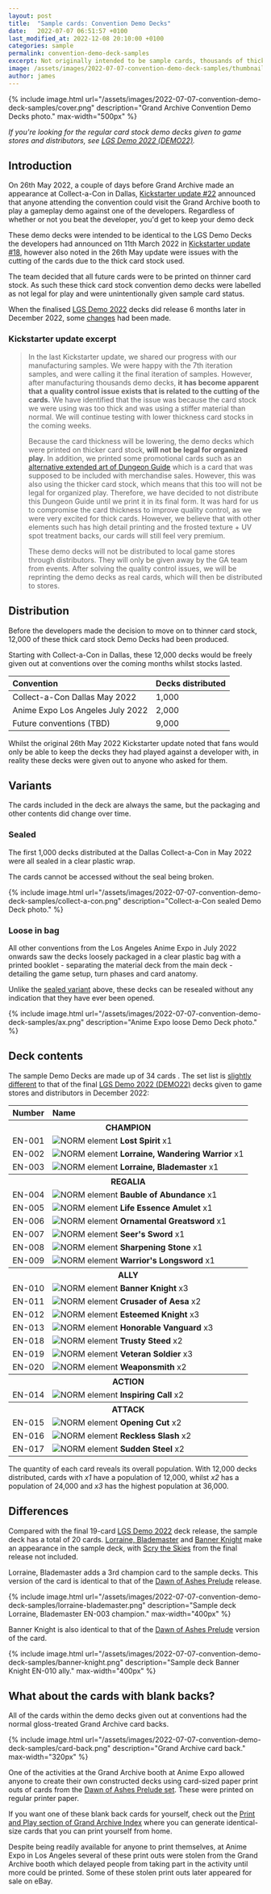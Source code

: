 ```yaml
---
layout: post
title:  "Sample cards: Convention Demo Decks"
date:   2022-07-07 06:51:57 +0100
last_modified_at: 2022-12-08 20:10:00 +0100
categories: sample
permalink: convention-demo-deck-samples
excerpt: Not originally intended to be sample cards, thousands of thick card stock DEMO22 Demo Decks were created and distributed to everyone who wanted to try Grand Archive for free at conventions.
image: /assets/images/2022-07-07-convention-demo-deck-samples/thumbnail.png
author: james
---
```

{% include image.html url="/assets/images/2022-07-07-convention-demo-deck-samples/cover.png" description="Grand Archive Convention Demo Decks photo." max-width="500px" %}

*If you're looking for the regular card stock demo decks given to game stores and distributors, see [LGS Demo 2022 (DEMO22)](/DEMO22_(set)).*

## Introduction

On 26th May 2022, a couple of days before Grand Archive made an appearance at Collect-a-Con in Dallas, [Kickstarter update #22](https://www.kickstarter.com/projects/weebs/grand-archive-tcg/posts/3487747) announced that anyone attending the convention could visit the Grand Archive booth to play a gameplay demo against one of the developers. Regardless of whether or not you beat the developer, you'd get to keep your demo deck

These demo decks were intended to be identical to the LGS Demo Decks the developers had announced on 11th March 2022 in [Kickstarter update #18](https://www.kickstarter.com/projects/weebs/grand-archive-tcg/posts/3450881), however also noted in the 26th May update were issues with the cutting of the cards due to the thick card stock used.

The team decided that all future cards were to be printed on thinner card stock. As such these thick card stock convention demo decks were labelled as not legal for play and were unintentionally given sample card status.

When the finalised [LGS Demo 2022](/DEMO22_(set)) decks did release 6 months later in December 2022, some [changes](#differences) had been made.

### Kickstarter update excerpt

> In the last Kickstarter update, we shared our progress with our manufacturing samples. We were happy with the 7th iteration samples, and were calling it the final iteration of samples. However, after manufacturing thousands demo decks, **it has become apparent that a quality control issue exists that is related to the cutting of the cards.** We have identified that the issue was because the card stock we were using was too thick and was using a stiffer material than normal. We will continue testing with lower thickness card stocks in the coming weeks. 
>
> Because the card thickness will be lowering, the demo decks which were printed on thicker card stock, **will not be legal for organized play.** In addition, we printed some promotional cards such as an [alternative extended art of Dungeon Guide](https://www.instagram.com/p/CdLjxqJMRfT/) which is a card that was supposed to be included with merchandise sales. However, this was also using the thicker card stock, which means that this too will not be legal for organized play. Therefore, we have decided to not distribute this Dungeon Guide until we print it in its final form.  It was hard for us to compromise the card thickness to improve quality control, as we were very excited for thick cards. However, we believe that with other elements such has high detail printing and the frosted texture + UV spot treatment backs, our cards will still feel very premium. 
>
> These demo decks will not be distributed to local game stores through distributors. They will only be given away by the GA team from events. After solving the quality control issues, we will be reprinting the demo decks as real cards, which will then be distributed to stores. 

## Distribution

Before the developers made the decision to move on to thinner card stock, 12,000 of these thick card stock Demo Decks had been produced.

Starting with Collect-a-Con in Dallas, these 12,000 decks would be freely given out at conventions over the coming months whilst stocks lasted.

Convention | Decks distributed
:-- | :--
Collect-a-Con Dallas May 2022 | 1,000
Anime Expo Los Angeles July 2022 | 2,000
Future conventions (TBD) | 9,000

Whilst the original 26th May 2022 Kickstarter update noted that fans would only be able to keep the decks they had played against a developer with, in reality these decks were given out to anyone who asked for them.

## Variants

The cards included in the deck are always the same, but the packaging and other contents did change over time.

### Sealed

The first 1,000 decks distributed at the Dallas Collect-a-Con in May 2022 were all sealed in a clear plastic wrap.

The cards cannot be accessed without the seal being broken.

{% include image.html url="/assets/images/2022-07-07-convention-demo-deck-samples/collect-a-con.png" description="Collect-a-Con sealed Demo Deck photo." %}

### Loose in bag

All other conventions from the Los Angeles Anime Expo in July 2022 onwards saw the decks loosely packaged in a clear plastic bag with a printed booklet - separating the material deck from the main deck - detailing the game setup, turn phases and card anatomy.

Unlike the [sealed variant](#sealed) above, these decks can be resealed without any indication that they have ever been opened.

{% include image.html url="/assets/images/2022-07-07-convention-demo-deck-samples/ax.png" description="Anime Expo loose Demo Deck photo." %}

## Deck contents

The sample Demo Decks are made up of 34 cards . The set list is [slightly different](#differences) to that of the final [LGS Demo 2022 (DEMO22)](/DEMO22_(set)) decks given to game stores and distributors in December 2022:

<table class="condensed-table">
  <thead>
    <tr>
      <th style="text-align: left">Number</th>
      <th style="text-align: left">Name</th>
    </tr>
  </thead>
  <tbody>
    <tr>
      <th colspan="3">CHAMPION</th>
    </tr>
    <tr>
      <td style="text-align: left">
        EN-001
      </td>
      <td style="text-align: left" colspan="3">
        <img class="image-element" src="https://img.silvie.org/misc/elements/norm.png" alt="NORM element" />
        <strong>
          Lost Spirit
        </strong> x1
      </td>
    </tr>
    <tr>
      <td style="text-align: left">
        EN-002
      </td>
      <td style="text-align: left" colspan="3">
        <img class="image-element" src="https://img.silvie.org/misc/elements/norm.png" alt="NORM element" />
        <strong>
          Lorraine, Wandering Warrior
        </strong> x1
      </td>
    </tr>
    <tr>
      <td style="text-align: left">
        EN-003
      </td>
      <td style="text-align: left" colspan="3">
        <img class="image-element" src="https://img.silvie.org/misc/elements/norm.png" alt="NORM element" />
        <strong>
          Lorraine, Blademaster
        </strong> x1
      </td>
    </tr>
    <tr>
      <th colspan="3">REGALIA</th>
    </tr>
    <tr>
      <td style="text-align: left">
        EN-004
      </td>
      <td style="text-align: left">
        <img class="image-element" src="https://img.silvie.org/misc/elements/norm.png" alt="NORM element" />
        <strong>
          Bauble of Abundance
        </strong> x1
      </td>
    </tr>
    <tr>
      <td style="text-align: left">
        EN-005
      </td>
      <td style="text-align: left">
        <img class="image-element" src="https://img.silvie.org/misc/elements/norm.png" alt="NORM element" />
        <strong>
          Life Essence Amulet
        </strong> x1
      </td>
    </tr>
    <tr>
      <td style="text-align: left">
        EN-006
      </td>
      <td style="text-align: left">
        <img class="image-element" src="https://img.silvie.org/misc/elements/norm.png" alt="NORM element" />
        <strong>
          Ornamental Greatsword
        </strong> x1
      </td>
    </tr>
    <tr>
      <td style="text-align: left">
        EN-007
      </td>
      <td style="text-align: left">
        <img class="image-element" src="https://img.silvie.org/misc/elements/norm.png" alt="NORM element" />
        <strong>
          Seer's Sword
        </strong> x1
      </td>
    </tr>
    <tr>
      <td style="text-align: left">
        EN-008
      </td>
      <td style="text-align: left">
        <img class="image-element" src="https://img.silvie.org/misc/elements/norm.png" alt="NORM element" />
        <strong>
          Sharpening Stone
        </strong> x1
      </td>
    </tr>
    <tr>
      <td style="text-align: left">
        EN-009
      </td>
      <td style="text-align: left">
        <img class="image-element" src="https://img.silvie.org/misc/elements/norm.png" alt="NORM element" />
        <strong>
          Warrior's Longsword
        </strong> x1
      </td>
    </tr>
    <tr>
      <th colspan="3">ALLY</th>
    </tr>
    <tr>
      <td style="text-align: left">
        EN-010
      </td>
      <td style="text-align: left">
        <img class="image-element" src="https://img.silvie.org/misc/elements/norm.png" alt="NORM element" />
        <strong>
          Banner Knight
        </strong> x3
      </td>
    </tr>
    <tr>
      <td style="text-align: left">
        EN-011
      </td>
      <td style="text-align: left">
        <img class="image-element" src="https://img.silvie.org/misc/elements/norm.png" alt="NORM element" />
        <strong>
          Crusader of Aesa
        </strong> x2
      </td>
    </tr>
    <tr>
      <td style="text-align: left">
        EN-012
      </td>
      <td style="text-align: left">
        <img class="image-element" src="https://img.silvie.org/misc/elements/norm.png" alt="NORM element" />
        <strong>
          Esteemed Knight
        </strong> x3
      </td>
    </tr>
    <tr>
      <td style="text-align: left">
        EN-013
      </td>
      <td style="text-align: left">
        <img class="image-element" src="https://img.silvie.org/misc/elements/norm.png" alt="NORM element" />
        <strong>
          Honorable Vanguard
        </strong> x3
      </td>
    </tr>
    <tr>
      <td style="text-align: left">
        EN-018
      </td>
      <td style="text-align: left">
        <img class="image-element" src="https://img.silvie.org/misc/elements/norm.png" alt="NORM element" />
        <strong>
          Trusty Steed
        </strong> x2
      </td>
    </tr>
    <tr>
      <td style="text-align: left">
        EN-019
      </td>
      <td style="text-align: left">
        <img class="image-element" src="https://img.silvie.org/misc/elements/norm.png" alt="NORM element" />
        <strong>
          Veteran Soldier
        </strong> x3
      </td>
    </tr>
    <tr>
      <td style="text-align: left">
        EN-020
      </td>
      <td style="text-align: left">
        <img class="image-element" src="https://img.silvie.org/misc/elements/norm.png" alt="NORM element" />
        <strong>
          Weaponsmith
        </strong> x2
      </td>
    </tr>
    <tr>
      <th colspan="3">ACTION</th>
    </tr>
    <tr>
      <td style="text-align: left">
        EN-014
      </td>
      <td style="text-align: left">
        <img class="image-element" src="https://img.silvie.org/misc/elements/norm.png" alt="NORM element" />
        <strong>
          Inspiring Call
        </strong> x2
      </td>
    </tr>
    <tr>
      <th colspan="3">ATTACK</th>
    </tr>
    <tr>
      <td style="text-align: left">
        EN-015
      </td>
      <td style="text-align: left">
        <img class="image-element" src="https://img.silvie.org/misc/elements/norm.png" alt="NORM element" />
        <strong>
          Opening Cut
        </strong> x2
      </td>
    </tr>
    <tr>
      <td style="text-align: left">
        EN-016
      </td>
      <td style="text-align: left">
        <img class="image-element" src="https://img.silvie.org/misc/elements/norm.png" alt="NORM element" />
        <strong>
          Reckless Slash
        </strong> x2
      </td>
    </tr>
    <tr>
      <td style="text-align: left">
        EN-017
      </td>
      <td style="text-align: left">
        <img class="image-element" src="https://img.silvie.org/misc/elements/norm.png" alt="NORM element" />
        <strong>
          Sudden Steel
        </strong> x2
      </td>
    </tr>
  </tbody>
</table>

The quantity of each card reveals its overall population. With 12,000 decks distributed, cards with _x1_ have a population of 12,000, whilst _x2_ has a population of 24,000 and _x3_ has the highest population at 36,000.

## Differences

Compared with the final 19-card [LGS Demo 2022](/DEMO22_(set)) deck release, the sample deck has a total of 20 cards. [Lorraine, Blademaster](https://index.gatcg.com/edition/lorraine-blademaster-demo22) and [Banner Knight](https://index.gatcg.com/edition/banner-knight-demo22) make an appearance in the sample deck, with [Scry the Skies](https://index.gatcg.com/card/scry-the-skies) from the final release not included.

Lorraine, Blademaster adds a 3rd champion card to the sample decks. This version of the card is identical to that of the [Dawn of Ashes Prelude](/DOAp_(set)) release.

{% include image.html url="/assets/images/2022-07-07-convention-demo-deck-samples/lorraine-blademaster.png" description="Sample deck Lorraine, Blademaster EN-003 champion." max-width="400px" %}

Banner Knight is also identical to that of the [Dawn of Ashes Prelude](/DOAp_(set)) version of the card.

{% include image.html url="/assets/images/2022-07-07-convention-demo-deck-samples/banner-knight.png" description="Sample deck Banner Knight EN-010 ally." max-width="400px" %}

## What about the cards with blank backs?

All of the cards within the demo decks given out at conventions had the normal gloss-treated Grand Archive card backs.

{% include image.html url="/assets/images/2022-07-07-convention-demo-deck-samples/card-back.png" description="Grand Archive card back." max-width="320px" %}

One of the activities at the Grand Archive booth at Anime Expo allowed anyone to create their own constructed decks using card-sized paper print outs of cards from the [Dawn of Ashes Prelude set](/DOAp_(set)). These were printed on regular printer paper.

If you want one of these blank back cards for yourself, check out the [Print and Play section of Grand Archive Index](https://index.gatcg.com/pnp) where you can generate identical-size cards that you can print yourself from home.

Despite being readily available for anyone to print themselves, at Anime Expo in Los Angeles several of these print outs were stolen from the Grand Archive booth which delayed people from taking part in the activity until more could be printed. Some of these stolen print outs later appeared for sale on eBay.